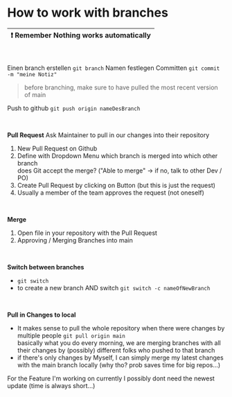 # How to work with branches

| :exclamation:  **Remember** Nothing works automatically   |
|-----------------------------------------|

<br>

Einen branch erstellen ```git branch```
Namen festlegen
Committen ```git commit -m "meine Notiz"```
>before branching, make sure to have pulled the most recent version of main

Push to github ```git push origin nameDesBranch```

<br>

**Pull Request**
Ask Maintainer to pull in our changes into their repository
1. New Pull Request on Github
2. Define with Dropdown Menu which branch is merged into which other branch <br>
does Git accept the merge? ("Able to merge" -> if no, talk to other Dev / PO)
3. Create Pull Request by clicking on Button (but this is just the request)
4. Usually a member of the team approves the request (not oneself)

<br>

**Merge**
1. Open file in your repository with the Pull Request
2. Approving / Merging Branches into main

<br>

**Switch between branches**
- ```git switch```
- to create a new branch AND switch ```git switch -c nameOfNewBranch```

<br>

**Pull in Changes to local**
- It makes sense to pull the whole repository when there were changes by multiple people ```git pull origin main``` <br>
basically what you do every morning, we are merging branches with all their changes by (possibly) different folks who pushed to that branch
- if there's only changes by Myself, I can simply merge my latest changes with the main branch locally (why tho? prob saves time for big repos...)


For the Feature I'm working on currently I possibly dont need the newest update (time is always short...)

